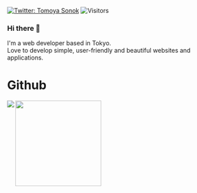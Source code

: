 [![Twitter: Tomoya Sonok](https://img.shields.io/twitter/follow/techguy10308?style=social)](https://twitter.com/techguy10308)
![Visitors](https://visitor-badge.glitch.me/badge?page_id=Tomoya-Sonok&left_color=gray&right_color=blue)

### Hi there 👋

I'm a web developer based in Tokyo.  
Love to develop simple, user-friendly and beautiful websites and applications.

# Github

<p>
<img align="left"　height="170px" src="https://github-readme-stats.vercel.app/api?username=Tomoya-Sonok&theme=solarized-light" />
<a href=https://github.com/anuraghazra/github-readme-stats">
</a>                                                  
                                                      
<img align="left" height="200px" src="https://github-readme-stats.vercel.app/api/top-langs/?username=Tomoya-Sonok&theme=solarized-light&hide=html,scss" />
<a href=https://github.com/anuraghazra/github-readme-stats">
</a>
</p>

<!-- そうま君のprofile-summary-card -->
<!-- [![](https://raw.githubusercontent.com/SomaSekimoto/SomaSekimoto/master/profile-summary-card-output/solarized/0-profile-details.svg)](https://github.com/vn7n24fzkq/github-profile-summary-cards)

[![](https://raw.githubusercontent.com/SomaSekimoto/SomaSekimoto/master/profile-summary-card-output/solarized/1-repos-per-language.svg)](https://github.com/vn7n24fzkq/github-profile-summary-cards)

[![](https://raw.githubusercontent.com/SomaSekimoto/SomaSekimoto/master/profile-summary-card-output/solarized/2-most-commit-language.svg)](https://github.com/vn7n24fzkq/github-profile-summary-cards)

[![](https://raw.githubusercontent.com/SomaSekimoto/SomaSekimoto/master/profile-summary-card-output/solarized/3-stats.svg)](https://github.com/vn7n24fzkq/github-profile-summary-cards) -->


